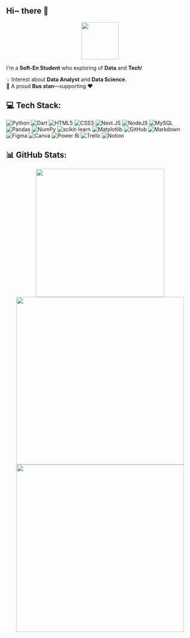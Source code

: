 ## Hi~ there 👋

<div id="header" align="center">
  <img src="https://media2.giphy.com/media/v1.Y2lkPTc5MGI3NjExamxscWo1dTJudzFoN2kwcjZqa3Q5YjQ1azEzZ2tqajFucGN5cnJlcyZlcD12MV9pbnRlcm5hbF9naWZfYnlfaWQmY3Q9cw/cQSjIBgUC2NbMKEm9q/giphy.gif" width="100"/>
</div>


I'm a **Soft-En Student** who exploring of **Data** and **Tech**!  

💡 Interest about **Data Analyst** and **Data Science**.  
🚌 A proud **Bus stan**—supporting ❤️

<!-- 
## 🌐 Socials:
[![LinkedIn](https://img.shields.io/badge/LinkedIn-%230077B5.svg?logo=linkedin&logoColor=white)](https://linkedin.com/in/www.linkedin.com/in/pimpha-wongpracha) [![email](https://img.shields.io/badge/Email-D14836?logo=gmail&logoColor=white)](mailto:Pimpha0011@gmail.com) 
-->


## 💻 Tech Stack:
![Python](https://img.shields.io/badge/python-3670A0?style=for-the-badge&logo=python&logoColor=ffdd54) 
![Dart](https://img.shields.io/badge/dart-%230175C2.svg?style=for-the-badge&logo=dart&logoColor=white) 
![HTML5](https://img.shields.io/badge/html5-%23E34F26.svg?style=for-the-badge&logo=html5&logoColor=white) 
![CSS3](https://img.shields.io/badge/css3-%231572B6.svg?style=for-the-badge&logo=css3&logoColor=white)
![Next JS](https://img.shields.io/badge/Next-black?style=for-the-badge&logo=next.js&logoColor=white) 
![NodeJS](https://img.shields.io/badge/node.js-6DA55F?style=for-the-badge&logo=node.js&logoColor=white) 
![MySQL](https://img.shields.io/badge/mysql-4479A1.svg?style=for-the-badge&logo=mysql&logoColor=white) 
![Pandas](https://img.shields.io/badge/pandas-%23150458.svg?style=for-the-badge&logo=pandas&logoColor=white) 
![NumPy](https://img.shields.io/badge/numpy-%23013243.svg?style=for-the-badge&logo=numpy&logoColor=white) 
![scikit-learn](https://img.shields.io/badge/scikit--learn-%23F7931E.svg?style=for-the-badge&logo=scikit-learn&logoColor=white) 
![Matplotlib](https://img.shields.io/badge/Matplotlib-%23ffffff.svg?style=for-the-badge&logo=Matplotlib&logoColor=black) 
![GitHub](https://img.shields.io/badge/github-%23121011.svg?style=for-the-badge&logo=github&logoColor=white) 
![Markdown](https://img.shields.io/badge/markdown-%23000000.svg?style=for-the-badge&logo=markdown&logoColor=white) 
![Figma](https://img.shields.io/badge/figma-%23F24E1E.svg?style=for-the-badge&logo=figma&logoColor=white) 
![Canva](https://img.shields.io/badge/Canva-%2300C4CC.svg?style=for-the-badge&logo=Canva&logoColor=white) 
![Power Bi](https://img.shields.io/badge/power_bi-F2C811?style=for-the-badge&logo=powerbi&logoColor=black) 
![Trello](https://img.shields.io/badge/Trello-%23026AA7.svg?style=for-the-badge&logo=Trello&logoColor=white) 
![Notion](https://img.shields.io/badge/Notion-%23000000.svg?style=for-the-badge&logo=notion&logoColor=white)



## 📊 GitHub Stats:
<p align="center">
  <img width="344px" src="https://github-readme-stats.vercel.app/api/top-langs/?username=Pimphaaa&theme=bear&hide_border=false&include_all_commits=false&count_private=false&layout=compact" />
  <img width="450px" src="https://github-readme-stats.vercel.app/api?username=Pimphaaa&theme=bear&hide_border=false&include_all_commits=false&count_private=false&show_icons=true" />
  <img width="450px" src="https://nirzak-streak-stats.vercel.app/?user=Pimphaaa&theme=bear&hide_border=false" />
</p>

